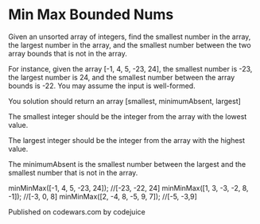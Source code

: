 # Min Max Bounded Nums

Given an unsorted array of integers, find the smallest number in the array, the largest number in the array, and the smallest number between the two array bounds that is not in the array.

For instance, given the array [-1, 4, 5, -23, 24], the smallest number is -23, the largest number is 24, and the smallest number between the array bounds is -22. You may assume the input is well-formed.

You solution should return an array [smallest, minimumAbsent, largest]

The smallest integer should be the integer from the array with the lowest value.

The largest integer should be the integer from the array with the highest value.

The minimumAbsent is the smallest number between the largest and the smallest number that is not in the array.

minMinMax([-1, 4, 5, -23, 24]); //[-23, -22, 24]
minMinMax([1, 3, -3, -2, 8, -1]); //[-3, 0, 8]
minMinMax([2, -4, 8, -5, 9, 7]); //[-5, -3,9]

Published on codewars.com by codejuice
